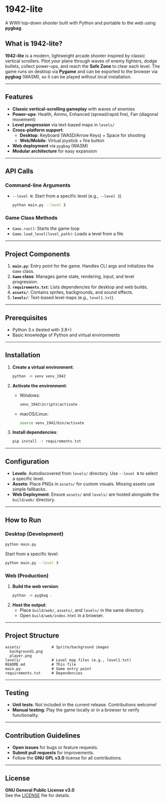 # 1942-lite

A WWII top-down shooter built with Python and portable to the web using **pygbag**.

## What is 1942-lite?

**1942-lite** is a modern, lightweight arcade shooter inspired by classic vertical scrollers. Pilot your plane through waves of enemy fighters, dodge bullets, collect power-ups, and reach the **Safe Zone** to clear each level. The game runs on desktop via **Pygame** and can be exported to the browser via **pygbag** (WASM), so it can be played without local installation.

---

## Features

- **Classic vertical-scrolling gameplay** with waves of enemies
- **Power-ups**: Health, Ammo, Enhanced (spread/rapid fire), Fan (diagonal movement)
- **Level progression** via text-based maps in `levels/`
- **Cross-platform support**:
  - **Desktop**: Keyboard (WASD/Arrow Keys) + Space for shooting
  - **Web/Mobile**: Virtual joystick + fire button
- **Web deployment** via `pygbag` (WASM)
- **Modular architecture** for easy expansion

---

## API Calls

### Command-line Arguments
- `--level N`: Start from a specific level (e.g., `--level 3`)
  ```bash
  python main.py --level 3
  ```

### Game Class Methods
- `Game.run()`: Starts the game loop
- `Game.load_level(level_path)`: Loads a level from a file

---

## Project Components

1. **`main.py`**: Entry point for the game. Handles CLI args and initializes the `Game` class.
2. **`Game` class**: Manages game state, rendering, input, and level progression.
3. **`requirements.txt`**: Lists dependencies for desktop and web builds.
4. **`assets/`**: Contains sprites, backgrounds, and sound effects.
5. **`levels/`**: Text-based level maps (e.g., `level1.txt`).

---

## Prerequisites

- Python 3.x (tested with 3.8+)
- Basic knowledge of Python and virtual environments

---

## Installation

1. **Create a virtual environment**:
   ```bash
   python -m venv venv_1942
   ```

2. **Activate the environment**:
   - Windows:
     ```bash
     venv_1942\Scripts\activate
     ```
   - macOS/Linux:
     ```bash
     source venv_1942/bin/activate
     ```

3. **Install dependencies**:
   ```bash
   pip install -r requirements.txt
   ```

---

## Configuration

- **Levels**: Autodiscovered from `levels/` directory. Use `--level N` to select a specific level.
- **Assets**: Place PNGs in `assets/` for custom visuals. Missing assets use simple fallbacks.
- **Web Deployment**: Ensure `assets/` and `levels/` are hosted alongside the `build/web/` directory.

---

## How to Run

### Desktop (Development)
```bash
python main.py
```
Start from a specific level:
```bash
python main.py --level 3
```

### Web (Production)
1. **Build the web version**:
   ```bash
   python -m pygbag .
   ```
2. **Host the output**:
   - Place `build/web/`, `assets/`, and `levels/` in the same directory.
   - Open `build/web/index.html` in a browser.

---

## Project Structure

```
assets/              # Sprite/background images
  background1.png
  player.png
levels/              # Level map files (e.g., level1.txt)
README.md            # This file
main.py              # Game entry point
requirements.txt     # Dependencies
```

---

## Testing

- **Unit tests**: Not included in the current release. Contributions welcome!
- **Manual testing**: Play the game locally or in a browser to verify functionality.

---

## Contribution Guidelines

- **Open issues** for bugs or feature requests.
- **Submit pull requests** for improvements.
- Follow the **GNU GPL v3.0** license for all contributions.

---

## License

**GNU General Public License v3.0**  
See the [LICENSE](LICENSE) file for details.